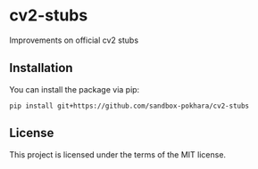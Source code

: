 # cv2-stubs

Improvements on official cv2 stubs

## Installation

You can install the package via pip:

```
pip install git+https://github.com/sandbox-pokhara/cv2-stubs
```

## License

This project is licensed under the terms of the MIT license.
